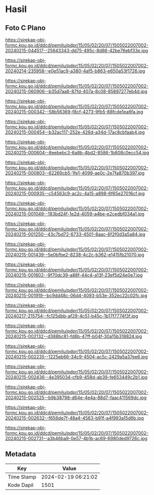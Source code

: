 # Hasil

## Foto C Plano

https://sirekap-obj-formc.kpu.go.id/ddcd/pemilu/pdpr/15/05/02/20/07/1505022007002-20240215-044517--25643343-dd75-495c-8d86-42be76ebf33e.jpg

https://sirekap-obj-formc.kpu.go.id/ddcd/pemilu/pdpr/15/05/02/20/07/1505022007002-20240214-235958--e0e51ac9-a380-4af5-b863-e650a53f1726.jpg

https://sirekap-obj-formc.kpu.go.id/ddcd/pemilu/pdpr/15/05/02/20/07/1505022007002-20240215-060906--b35d7aa6-87fd-407a-8c08-85897277eb4d.jpg

https://sirekap-obj-formc.kpu.go.id/ddcd/pemilu/pdpr/15/05/02/20/07/1505022007002-20240215-000342--58b56369-f8cf-4273-9fb5-88fcde1ea6fa.jpg

https://sirekap-obj-formc.kpu.go.id/ddcd/pemilu/pdpr/15/05/02/20/07/1505022007002-20240215-000454--b32ac117-252e-426d-a34d-17ac8cbfaab4.jpg

https://sirekap-obj-formc.kpu.go.id/ddcd/pemilu/pdpr/15/05/02/20/07/1505022007002-20240215-000604--8eebebc3-6a8b-4bd2-8586-1b808c0ecc54.jpg

https://sirekap-obj-formc.kpu.go.id/ddcd/pemilu/pdpr/15/05/02/20/07/1505022007002-20240215-000803--62269cb5-1fe1-4099-ae0c-2e7fa870b397.jpg

https://sirekap-obj-formc.kpu.go.id/ddcd/pemilu/pdpr/15/05/02/20/07/1505022007002-20240215-000935--c54563c9-ac2c-4a15-a898-6f65e27016cf.jpg

https://sirekap-obj-formc.kpu.go.id/ddcd/pemilu/pdpr/15/05/02/20/07/1505022007002-20240215-001049--183bd24f-1e2d-4059-a4be-e2cedbf034a1.jpg

https://sirekap-obj-formc.kpu.go.id/ddcd/pemilu/pdpr/15/05/02/20/07/1505022007002-20240215-001250--43c7bd72-6733-4501-8aac-6f2f0d3a5a84.jpg

https://sirekap-obj-formc.kpu.go.id/ddcd/pemilu/pdpr/15/05/02/20/07/1505022007002-20240215-001439--5e0bfbe2-8238-4c2c-b362-e1415fb21070.jpg

https://sirekap-obj-formc.kpu.go.id/ddcd/pemilu/pdpr/15/05/02/20/07/1505022007002-20240215-001602--9f70dc39-a88f-44c4-a13f-23ef5d24e0e7.jpg

https://sirekap-obj-formc.kpu.go.id/ddcd/pemilu/pdpr/15/05/02/20/07/1505022007002-20240215-001919--bc9dd48c-06d4-4093-b53e-352ec22c02fc.jpg

https://sirekap-obj-formc.kpu.go.id/ddcd/pemilu/pdpr/15/05/02/20/07/1505022007002-20240217-215754--fc125dbb-af29-4c51-b45c-1b17f7774f3f.jpg

https://sirekap-obj-formc.kpu.go.id/ddcd/pemilu/pdpr/15/05/02/20/07/1505022007002-20240215-002132--d388bc81-fd8b-47ff-b04f-30a15b318824.jpg

https://sirekap-obj-formc.kpu.go.id/ddcd/pemilu/pdpr/15/05/02/20/07/1505022007002-20240215-002235--1225eb66-34c9-4504-ac5c-2429a5a37ee6.jpg

https://sirekap-obj-formc.kpu.go.id/ddcd/pemilu/pdpr/15/05/02/20/07/1505022007002-20240215-002436--4e395034-cfb9-458d-ab39-fe653449c2b1.jpg

https://sirekap-obj-formc.kpu.go.id/ddcd/pemilu/pdpr/15/05/02/20/07/1505022007002-20240215-002525--b9b38798-d64e-4e4a-88d7-faac411569dc.jpg

https://sirekap-obj-formc.kpu.go.id/ddcd/pemilu/pdpr/15/05/02/20/07/1505022007002-20240215-002632--f656de7f-48a4-4563-b91f-a4f993a15d6b.jpg

https://sirekap-obj-formc.kpu.go.id/ddcd/pemilu/pdpr/15/05/02/20/07/1505022007002-20240215-002731--a3b46ba9-0e57-4b1b-ac69-6980ded9726c.jpg


## Metadata

| Key        | Value               |
| ---------- | ------------------- |
| Time Stamp | 2024-02-19 06:21:02 |
| Kode Dapil | 1501                |



